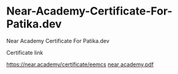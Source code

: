 # Near-Academy-Certificate-For-Patika.dev
Near Academy Certificate For Patika.dev

Certificate link

https://near.academy/certificate/eemcs
[near academy.pdf](https://github.com/celalaksu/Near-Academy-Certificate-For-Patika.dev/files/8458587/near.academy.pdf)

